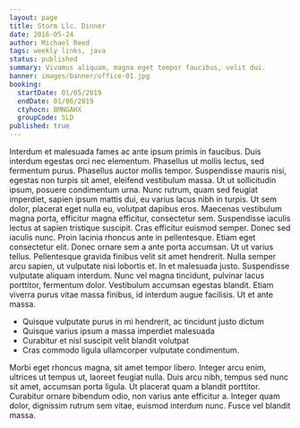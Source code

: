 ```yaml
---
layout: page
title: Storm Llc. Dinner
date: 2016-05-24
author: Michael Reed
tags: weekly links, java
status: published
summary: Vivamus aliquam, magna eget tempor faucibus, velit dui.
banner: images/banner/office-01.jpg
booking:
  startDate: 01/05/2019
  endDate: 01/06/2019
  ctyhocn: BMNGAHX
  groupCode: SLD
published: true
---
```

Interdum et malesuada fames ac ante ipsum primis in faucibus. Duis interdum egestas orci nec elementum. Phasellus ut mollis lectus, sed fermentum purus. Phasellus auctor mollis tempor. Suspendisse mauris nisi, egestas non turpis sit amet, eleifend vestibulum massa. Ut ut sollicitudin ipsum, posuere condimentum urna. Nunc rutrum, quam sed feugiat imperdiet, sapien ipsum mattis dui, eu varius lacus nibh in turpis. Ut sem dolor, placerat eget nulla eu, volutpat dapibus eros. Maecenas vestibulum magna porta, efficitur magna efficitur, consectetur sem. Suspendisse iaculis lectus at sapien tristique suscipit. Cras efficitur euismod semper.
Donec sed iaculis nunc. Proin lacinia rhoncus ante in pellentesque. Etiam eget consectetur elit. Donec ornare sem a ante porta accumsan. Ut ut varius tellus. Pellentesque gravida finibus velit sit amet hendrerit. Nulla semper arcu sapien, ut vulputate nisi lobortis et. In et malesuada justo. Suspendisse vulputate aliquam interdum. Nunc vel magna tincidunt, pulvinar lacus porttitor, fermentum dolor. Vestibulum accumsan egestas blandit. Etiam viverra purus vitae massa finibus, id interdum augue facilisis. Ut et ante massa.

* Quisque vulputate purus in mi hendrerit, ac tincidunt justo dictum
* Quisque varius ipsum a massa imperdiet malesuada
* Curabitur et nisl suscipit velit blandit volutpat
* Cras commodo ligula ullamcorper vulputate condimentum.

Morbi eget rhoncus magna, sit amet tempor libero. Integer arcu enim, ultrices ut tempus ut, laoreet feugiat nulla. Duis arcu nibh, tempus sed nunc sit amet, accumsan porta ligula. Ut placerat quam a blandit porttitor. Curabitur ornare bibendum odio, non varius ante efficitur a. Integer quam dolor, dignissim rutrum sem vitae, euismod interdum nunc. Fusce vel blandit massa.
